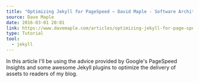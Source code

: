 ```yaml
---
title: "Optimizing Jekyll for PageSpeed – David Maple - Software Architect"
source: Dave Maple
date: 2016-03-01 20:01
link: https://www.davemaple.com/articles/optimizing-jekyll-for-page-speed/
type: Tutorial
tool:
  - jekyll
---
```

In this article I'll be using the advice provided by Google's PageSpeed Insights and some awesome Jekyll plugins to optimize the delivery of assets to readers of my blog.





